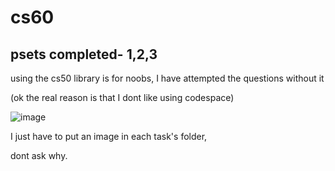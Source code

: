 # cs60
## psets completed- 1,2,3
using the cs50 library is for noobs, I have attempted the questions without it

(ok the real reason is that I dont like using codespace)

![image](https://user-images.githubusercontent.com/87699062/207592272-e14c6a32-3e4c-4578-a983-0debab5cdeff.png)

I just have to put an image in each task's folder,

dont ask why.

